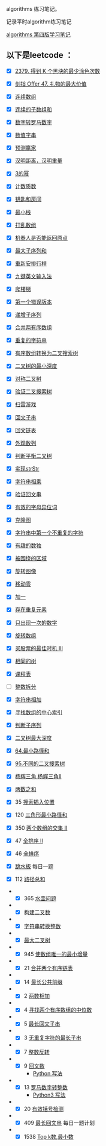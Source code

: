 algorithms 练习笔记。

记录平时algorithm练习笔记

[algorithms 第四版学习笔记](algorithms/README.md)



以下是leetcode ：
---
- [x] [2379. 得到 K 个黑块的最少涂色次数](leetcode/MinimumRecolors_2379.md)
- [x] [剑指 Offer 47. 礼物的最大价值](leetcode/GiftMaximum_2704.md)
- [x] [连续数组](leetcode/连续数组.md)

- [x]  [连续的子数组和](leetcode/CheckSubarraySum.md)

- [x] [数字转罗马数字](leetcode/intToRoma-Q-12.md) 
  
- [x] [数值字串](leetcode/IsNumber.md)
- [x] [预测赢家](leetcode/PredictTheWinner.md)

- [x] [汉明距离，汉明重量](leetcode/Hamming.md)

- [x] [3的幂](leetcode/IsPowerOfThree.md)

- [x] [计数质数](leetcode/CountPrimes.md)

- [x] [钥匙和房间](leetcode/CanVisitAllRooms.md)

- [x] [最小栈](leetcode/MinStack.md)

- [x] [打乱数组](leetcode/UpsetArray.md)

- [x] [机器人是否能返回原点](leetcode/JudgeCircle.md)

- [x] [最大子序列和](leetcode/MaxSubArray.md)

- [x] [重新安排行程](leetcode/FindItinerary.md)

- [x] [九键英文输入法](leetcode/LetterCombinations.md)

- [x] [爬楼梯](leetcode/ClimbStairs.md)

- [x] [第一个错误版本](leetcode/FirstBadVersion.md)

- [x] [递增子序列](leetcode/FindSubsequences.md)

- [x] [合并两有序数组](leetcode/Merge.md)

- [x] [重复的字符串](leetcode/RrepeatedSubstringPattern.md)

- [x] [有序数组转换为二叉搜索树](leetcode/SortedArrayToBinarySearchTree.md)

- [x] [二叉树的最小深度](leetcode/MinDepth.md)

- [x] [对称二叉树](leetcode/IsSymmetric.md)

- [x] [验证二叉搜索树](leetcode/IsValidBST.md)

- [x] [扫雷游戏](leetcode/UpdateBoard.md)

- [x] [回文子串](leetcode/CountSubstrings.md)

- [x] [回文链表](leetcode/IsPalindromeTree.md)

- [x] [外观数列](leetcode/CountAndSay.md)

- [x] [判断平衡二叉树](leetcode/IsBalanced.md)

- [x] [实现strStr](leetcode/StrStr.md)

- [x] [字符串相乘](leetcode/Multiply.md)

- [x] [验证回文串](leetcode/IsPalindrome.md)

- [x] [有效的字母异位词](leetcode/IsAnagram.md)

- [x] [克隆图](leetcode/CloneGraph.md)

- [x] [字符串中第一个不重复的字符](leetcode/FirstUniqChar.md)

- [x] [有趣的数独](leetcode/IsValidSudoku.md)

- [x] [被围绕的区域](leetcode/Solve.md)

- [x] [旋转图像](leetcode/RotateMatrix.md)

- [x] [移动零](leetcode/MoveZeroes.md)

- [x] [加一](PlusOne.md)

- [x] [存在重复元素](leetcode/ContainsDuplicate.md)

- [x] [只出现一次的数字](leetcode/SingleNumber.md)

- [x] [旋转数组](leetcode/Rotate.md)
- [x] [买股票的最佳时机 Ⅲ](leetcode/MaxProfit.md)
- [x] [相同的树](leetcode/IsSameTree.md)

- [x]  [课程表](leetcode/CanFinish.md)

- [ ] [整数拆分](leetcode/IntegerBreak.md)

- [x] [字符串相加](leetcode/AddString.md)

- [x] [寻找数组的中心索引](leetcode/PivotIndex.md)

- [x] [判断子序列](leetcode/IsSubsequence.md)

- [x] [二叉树最大深度](leetcode/MaxDepth.md)

- [x] [64.最小路径和](leetcode/MinPathSum.md)

- [x] [95.不同的二叉搜索树](leetcode/GenerateTrees.md)

- [x] [杨辉三角 ](leetcode/Generate.md) [杨辉三角Ⅱ](leetcode/GetRow.md)

- [x] [两数之和](leetcode/TwoSum.md)

- [x] 35 [搜索插入位置](leetcode/SearchInsert.md)

- [x] 120 [三角形最小路径和](leetcode/MininumTotal.md)

- [x] 350 [两个数组的交集 Ⅱ](leetcode/Intersect.md)

- [x] 47 [全排序 Ⅱ](leetcode/PermuteUnique.md)

- [x] 46 [全排序](leetcode/Permute.md)

- [x] [跳水板](leetcode/DivingBoard.md)  每日一题

- [x]  112 [路径总和](leetcode/HasPathSum.md)

* - [x] 365 [水壶问题](../../leetcode/app/src/main/java/top/werls/leetcode/CanMeasureWater.java) 
* - [x] [构建二叉数](leetcode/reConstructBinaryTree.md)
* - [x] [字符串转换整数](leetcode/MyAtoi.MD)
* - [x]  [最大二叉树](leetcode/ConstructMaximumBinaryTree.md)
* - [x] 945 [使数组唯一的最小增量](leetcode/MinIncrementForUnique.md)
* - [x]  21 [合并两个有序链表](leetcode/Twenty_one.md)
* - [x] 14 [最长公共前缀](leetcode/Fourteen.md)
* - [x] 2 [两数相加](../../leetcode/app/src/main/java/top/werls/leetcode/QuestionOne.java)
* - [x]  4 [寻找两个有序数组的中位数](../../leetcode/app/src/main/java/top/werls/leetcode/Four.java)
* - [x] 5 [最长回文子串](leetcode/Fives.md)
* - [x] 3 [无重复字符的最长子串](../../leetcode/app/src/main/java/top/werls/leetcode/Three.java)
* - [x] 7 [整数反转](../../leetcode/app/src/main/java/top/werls/leetcode/seven.java)
* - [x] 9 [回文数](../../leetcode/app/src/main/java/top/werls/leetcode/Nine.java) 
      * [Python 写法](leetcode/Nine.md)
* - [x] 13 [罗马数字转整数](../../leetcode/app/src/main/java/top/werls/leetcode/Twenty.java)
       * [Python3 写法](leetcode/Thirteen.md)
* - [x] 20 [有效括号检测](../../leetcode/app/src/main/java/top/werls/leetcode/Twenty.java)
* - [x] 409 [最长回文串](../../leetcode/app/src/main/java/top/werls/leetcode/LongestPalindrome.java) 每日一题计划
* - [x] 1538 [Top k数,最小数](../../leetcode/app/src/main/java/top/werls/leetcode/GetLeastNumbers.java)